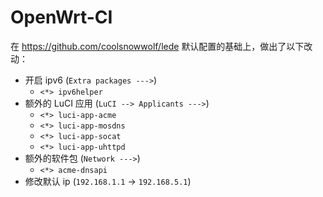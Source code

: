 # OpenWrt-CI

在 https://github.com/coolsnowwolf/lede 默认配置的基础上，做出了以下改动：

- 开启 ipv6 (`Extra packages --->`)
  - `<*> ipv6helper`
- 额外的 LuCI 应用 (`LuCI --> Applicants --->`)
  - `<*> luci-app-acme`
  - `<*> luci-app-mosdns`
  - `<*> luci-app-socat`
  - `<*> luci-app-uhttpd`
- 额外的软件包 (`Network --->`)
  - `<*> acme-dnsapi`
- 修改默认 ip (`192.168.1.1` -> `192.168.5.1`)
